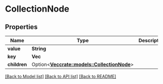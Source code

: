 # CollectionNode

## Properties

Name | Type | Description | Notes
------------ | ------------- | ------------- | -------------
**value** | **String** |  | 
**key** | **Vec<String>** |  | 
**children** | Option<[**Vec<crate::models::CollectionNode>**](CollectionNode.md)> |  | 

[[Back to Model list]](../README.md#documentation-for-models) [[Back to API list]](../README.md#documentation-for-api-endpoints) [[Back to README]](../README.md)


